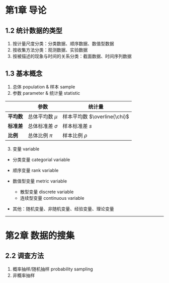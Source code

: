 # 第1章 导论

## 1.2 统计数据的类型

1. 按计量尺度分类：分类数据、顺序数据、数值型数据
2. 按收集方法分类：观测数据、实验数据
3. 按被描述的现象与时间的关系分类：截面数据、时间序列数据

## 1.3 基本概念

1. 总体 population & 样本 sample
2. 参数 parameter & 统计量 statistic

|            | 参数                | 统计量                       |
| ---------- | ------------------- | ---------------------------- |
| **平均数** | 总体平均数 $\mu$    | 样本平均数 $\overline{\chi}$ |
| **标准差** | 总体标准差 $\sigma$ | 样本标准差 $s$               |
| **比例**   | 总体比例 $\pi$      | 样本比例 $\rho$              |

3. 变量 variable

* 分类变量 categorial variable

* 顺序变量 rank variable
* 数值型变量 metric variable
  * 散型变量 discrete variable
  * 连续型变量 continuous variable
* 其他：随机变量、非随机变量、经验变量、理论变量
----


# 第2章 数据的搜集

## 2.2 调查方法

1. 概率抽样/随机抽样 probability sampling
2. 非概率抽样
